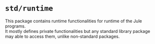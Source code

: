 # `std/runtime`

This package contains runtime functionalities for runtime of the Jule programs.\
It mostly defines private functionalities but any standard library package may able to access them, unlike non-standard packages.